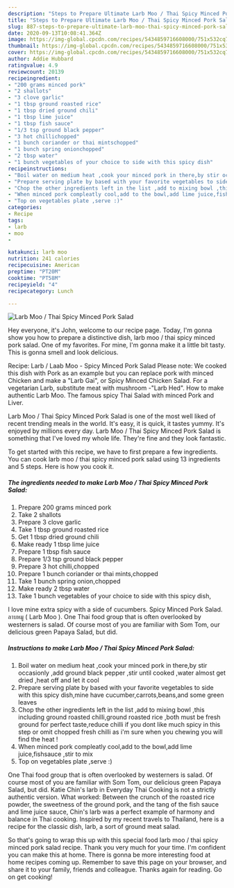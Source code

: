 ```yaml
---
description: "Steps to Prepare Ultimate Larb Moo / Thai Spicy Minced Pork Salad"
title: "Steps to Prepare Ultimate Larb Moo / Thai Spicy Minced Pork Salad"
slug: 887-steps-to-prepare-ultimate-larb-moo-thai-spicy-minced-pork-salad
date: 2020-09-13T10:08:41.364Z
image: https://img-global.cpcdn.com/recipes/5434859716608000/751x532cq70/larb-moo-thai-spicy-minced-pork-salad-recipe-main-photo.jpg
thumbnail: https://img-global.cpcdn.com/recipes/5434859716608000/751x532cq70/larb-moo-thai-spicy-minced-pork-salad-recipe-main-photo.jpg
cover: https://img-global.cpcdn.com/recipes/5434859716608000/751x532cq70/larb-moo-thai-spicy-minced-pork-salad-recipe-main-photo.jpg
author: Addie Hubbard
ratingvalue: 4.9
reviewcount: 20139
recipeingredient:
- "200 grams minced pork"
- "2 shallots"
- "3 clove garlic"
- "1 tbsp ground roasted rice"
- "1 tbsp dried ground chili"
- "1 tbsp lime juice"
- "1 tbsp fish sauce"
- "1/3 tsp ground black pepper"
- "3 hot chillichopped"
- "1 bunch coriander or thai mintschopped"
- "1 bunch spring onionchopped"
- "2 tbsp water"
- "1 bunch vegetables of your choice to side with this spicy dish"
recipeinstructions:
- "Boil water on medium heat ,cook your minced pork in there,by stir occasionly ,add ground black pepper ,stir until cooked ,water almost get dried ,heat off and let it cool"
- "Prepare serving plate by based with your favorite vegetables to side with this spicy dish,mine have cucumber,carrots,beans,and some green leaves"
- "Chop the other ingredients left in the list ,add to mixing bowl ,this including ground roasted chilli,ground roasted rice ,both must be fresh ground for perfect taste,reduce chilli if you dont like much spicy in this step or omit chopped fresh chilli as i&#39;m sure when you chewing you will find the heat !"
- "When minced pork compleatly cool,add to the bowl,add lime juice,fishsauce ,stir to mix"
- "Top on vegetables plate ,serve :)"
categories:
- Recipe
tags:
- larb
- moo
- 

katakunci: larb moo  
nutrition: 241 calories
recipecuisine: American
preptime: "PT20M"
cooktime: "PT58M"
recipeyield: "4"
recipecategory: Lunch

---
```



![Larb Moo / Thai Spicy Minced Pork Salad](https://img-global.cpcdn.com/recipes/5434859716608000/751x532cq70/larb-moo-thai-spicy-minced-pork-salad-recipe-main-photo.jpg)

Hey everyone, it's John, welcome to our recipe page. Today, I'm gonna show you how to prepare a distinctive dish, larb moo / thai spicy minced pork salad. One of my favorites. For mine, I'm gonna make it a little bit tasty. This is gonna smell and look delicious.

Recipe: Larb / Laab Moo - Spicy Minced Pork Salad Please note: We cooked this dish with Pork as an example but you can replace pork with minced Chicken and make a &#34;Larb Gai&#34;, or Spicy Minced Chicken Salad. For a vegetarian Larb, substitute meat with mushroom -&#34;Larb Hed&#34;. How to make authentic Larb Moo. The famous spicy Thai Salad with minced Pork and Liver.

Larb Moo / Thai Spicy Minced Pork Salad is one of the most well liked of recent trending meals in the world. It's easy, it is quick, it tastes yummy. It's enjoyed by millions every day. Larb Moo / Thai Spicy Minced Pork Salad is something that I've loved my whole life. They're fine and they look fantastic.


To get started with this recipe, we have to first prepare a few ingredients. You can cook larb moo / thai spicy minced pork salad using 13 ingredients and 5 steps. Here is how you cook it.

<!--inarticleads1-->

##### The ingredients needed to make Larb Moo / Thai Spicy Minced Pork Salad:

1. Prepare 200 grams minced pork
1. Take 2 shallots
1. Prepare 3 clove garlic
1. Take 1 tbsp ground roasted rice
1. Get 1 tbsp dried ground chili
1. Make ready 1 tbsp lime juice
1. Prepare 1 tbsp fish sauce
1. Prepare 1/3 tsp ground black pepper
1. Prepare 3 hot chilli,chopped
1. Prepare 1 bunch coriander or thai mints,chopped
1. Take 1 bunch spring onion,chopped
1. Make ready 2 tbsp water
1. Take 1 bunch vegetables of your choice to side with this spicy dish,


I love mine extra spicy with a side of cucumbers. Spicy Minced Pork Salad. ลาบหมู ( Larb Moo ). One Thai food group that is often overlooked by westerners is salad. Of course most of you are familiar with Som Tom, our delicious green Papaya Salad, but did. 

<!--inarticleads2-->

##### Instructions to make Larb Moo / Thai Spicy Minced Pork Salad:

1. Boil water on medium heat ,cook your minced pork in there,by stir occasionly ,add ground black pepper ,stir until cooked ,water almost get dried ,heat off and let it cool
1. Prepare serving plate by based with your favorite vegetables to side with this spicy dish,mine have cucumber,carrots,beans,and some green leaves
1. Chop the other ingredients left in the list ,add to mixing bowl ,this including ground roasted chilli,ground roasted rice ,both must be fresh ground for perfect taste,reduce chilli if you dont like much spicy in this step or omit chopped fresh chilli as i&#39;m sure when you chewing you will find the heat !
1. When minced pork compleatly cool,add to the bowl,add lime juice,fishsauce ,stir to mix
1. Top on vegetables plate ,serve :)


One Thai food group that is often overlooked by westerners is salad. Of course most of you are familiar with Som Tom, our delicious green Papaya Salad, but did. Katie Chin&#39;s larb in Everyday Thai Cooking is not a strictly authentic version. What worked: Between the crunch of the roasted rice powder, the sweetness of the ground pork, and the tang of the fish sauce and lime juice sauce, Chin&#39;s larb was a perfect example of harmony and balance in Thai cooking. Inspired by my recent travels to Thailand, here is a recipe for the classic dish, larb, a sort of ground meat salad. 

So that's going to wrap this up with this special food larb moo / thai spicy minced pork salad recipe. Thank you very much for your time. I'm confident you can make this at home. There is gonna be more interesting food at home recipes coming up. Remember to save this page on your browser, and share it to your family, friends and colleague. Thanks again for reading. Go on get cooking!
